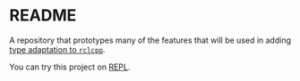 # README

A repository that prototypes many of the features that will be used in adding [type adaptation to `rclcpp`](https://github.com/ros-infrastructure/rep/pull/303). 

You can try this project on [REPL](https://replit.com/@wjwwood/HarmoniousQuaintWorkers#main.cpp).

